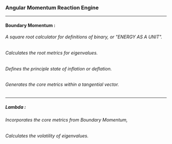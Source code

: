 ### Angular Momentum Reaction Engine

 ---

#### Boundary Momentum : 

###### A square root calculator for definitions of binary, or "ENERGY AS A UNIT". 
###### Calculates the root metrics for eigenvalues.
###### Defines the principle state of inflation or deflation. 
###### Generates the core metrics within a tangential vector.

---


##### Lambda : 

###### Incorporates the core metrics from Boundary Momentum, 
###### Calculates the volatility of eigenvalues.
